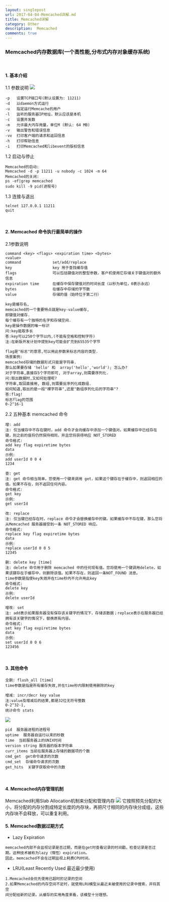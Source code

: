 ```yaml
---
layout: singlepost
url: 2017-04-04-Memcached详解.md
title: Memcached详解
category: Other
description:  Memcached
comments: true
---
```


### Memcached内存数据库(一个高性能,分布式内存对象缓存系统)
<br>

#### 1. 基本介绍 
1.1 参数说明
<img src="http://p07ywvfks.bkt.clouddn.com/Mem-h-e.png" class="img-responsive img-rounded" />
```
-p   设置TCP端口号(默认设置为: 11211)
-d   以daemon方式运行
-u   指定运行Memcache的用户
-l   监听的服务器IP地址，默认应该是本机
-c   设置并发数
-m   允许最大内存用量，单位M (默认: 64 MB)
-v   输出警告和错误信息
-vv  打印客户端的请求和返回信息
-h   打印帮助信息
-i   打印Memcached和libevent的版权信息
```
1.2 启动与停止
```
Memcached的启动:
Memcached -d -p 11211 -u nobody -c 1024 -m 64 
Memcached的关闭:
ps -ef|grep memcached
sudo kill -9 pid(进程号)
```
1.3 连接与退出
```
telnet 127.0.0.1 11211
quit
```
<br>

#### 2. Memcached 命令执行最简单的操作
2.1参数说明
```
command <key> <flags> <expiration time> <bytes>
<value>
command              set/add/replace
key                  key 用于查找缓存值
flags                可以包括键值对的整型参数，客户机使用它存储关于键值对的额外信息
expiration time      在缓存中保存键值对的时间长度（以秒为单位，0表示永远）
bytes                在缓存中存储的字节数
value                存储的值（始终位于第二行）

key是缓存名,
memcached的一个重要特点就是key-value缓存,
即键值对缓存.
每个缓存有一个独特的名字和存储空间.
key是操作数据的唯一标识
问:key能取多长
答:key可以250个字节以内,(不能有空格和控制字符)
注:在新版开发计划中提到key可能会扩充到65535个字节

flag是"标志"的意思,可以用此参数来标志内容的类型.
场景案例:
memcached存储的数据形式只能是字符串.
那么如果要存储 'hello' 和  array('hello','world'); 怎么办?
对于字符串,直接存5个字符即可, 对于array,则需要序列化.
问:取出数据时,又如何处理呢?
字符串,取回直接用, 数组,则需要反序列化成数组.
如何知道,取出的是一段"裸字符串",还是"数组序列化后的字符串"?
答:flag!
标志flag的范围
0-2^16-1
```

2.2 五种基本 memcached 命令
```
增: add
注: 仅当缓存中不存在键时，add 命令才会向缓存中添加一个键值对。如果缓存中已经存在键，则之前的值将仍然保持相同，并且您将获得响应 NOT_STORED
命令格式:
add key flag expiretime bytes
data
示例:
add userId 0 0 4
1234

查: get
注: get 命令相当简单。您使用一个键来调用 get，如果这个键存在于缓存中，则返回相应的值。如果不存在，则不返回任何内容。
命令格式:
get key
示例:
get userId

改: replace
注: 仅当键已经存在时，replace 命令才会替换缓存中的键。如果缓存中不存在键，那么您将从Memcached 服务器接受到一条 NOT_STORED 响应。
命令格式:
replace key flag expiretime bytes
data
示例:
replace userId 0 0 5    
12345

删: delete key [time]
注: delete 命令用于删除 memcached 中的任何现有值。您将使用一个键调用delete，如果该键存在于缓存中，则删除该值。如果不存在，则返回一条NOT_FOUND 消息。
time参数是指使key失效并在time秒内不允许用此key
命令格式:
delete key
示例:
delete userId

增改: set
注: add表示如果服务器没有保存该关键字的情况下，存储该数据；replace表示在服务器已经拥有该关键字的情况下，替换原有内容。
命令格式:
set key flag expiretime bytes
data
示例:
set userId 0 0 6
123456
```
<br>

#### 3. 其他命令
```
全删: flush_all [time]
time参数是指是所有缓存失效,并在time秒内限制使用删除的key

增减: incr/decr key value
注:value及增减后的结果,都是32位无符号整数
0-2^32-1,
统计命令 stats
```
<img src="http://p07ywvfks.bkt.clouddn.com/Mem-stats.png" class="img-responsive img-rounded" />

```
pid  服务器进程的进程号
uptime  服务器自运行以来的秒数
time  当前服务器上的UNIX时间
version string 服务器的版本字符串
curr_items 当前在服务器上存储的数据项的个数
cmd_get  get命令请求的次数
cmd_set  存储命令请求的次数
get_hits  关键字获取命中的次数
```
<br>

#### 4. Memcached内存管理机制
Memcached利用Slab Allocation机制来分配和管理内存
<img src="http://p07ywvfks.bkt.clouddn.com/Mem-slab.png" class="img-responsive img-rounded" />
它按照预先分配的大小，将分配的内存分割成特定长度的内存块，再把尺寸相同的内存块分成组，这些内存块不会释放，可以重复利用。
<br>

#### 5. Memcached数据过期方式
* Lazy Expiration
```
memcached内部不会监视记录是否过期，而是在get时查看记录的时间戳，检查记录是否过
期。这种技术被称为lazy（惰性）expiration。
因此，memcached不会在过期监视上耗费CPU时间。
```

* LRU(Least Recently Used 最近最少使用)
```
1.Memcached会优先使用已超时的记录的空间
2.如果Memcached的内存空间不足时，就使用LRU模型从最近未被使用的记录中搜索，并将其空
间分配给新的记录。从缓存的实用角度来看，该模型十分理想。
```

















